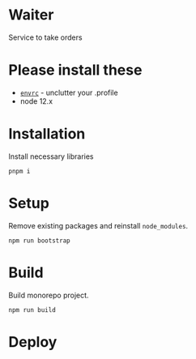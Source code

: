# Waiter

Service to take orders

# Please install these

- [`envrc`](https://direnv.net/) - unclutter your .profile
- node 12.x

# Installation

Install necessary libraries

```
pnpm i
```

# Setup

Remove existing packages and reinstall `node_modules`.

```
npm run bootstrap
```

# Build

Build monorepo project.

```
npm run build
```

# Deploy

```

```
